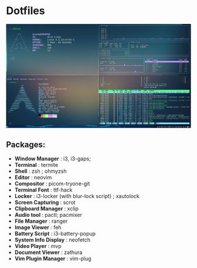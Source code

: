 # Dotfiles

![alt text](https://github.com/matildeopbravo/dotfiles/raw/master/screenshot "Screenshot")



## Packages:

 - **Window Manager** : i3, i3-gaps;
 - **Terminal** : termite
 - **Shell** : zsh ; ohmyzsh
 - **Editor** : neovim
 - **Compositor** : picom-tryone-git
 - **Terminal Font** : ttf-hack
 - **Locker** : i3-locker (with blur-lock script) ; xautolock
 - **Screen Capturing** : scrot
 - **Clipboard Manager** : xclip
 - **Audio tool** : pactl; pacmixer
 - **File Manager** : ranger
 - **Image Viewer** : feh
 - **Battery Script** : i3-battery-popup
 - **System Info Display** : neofetch
 - **Video Player** : mvp
 - **Document Viewer** : zathura
 - **Vim Plugin Manager** : vim-plug
